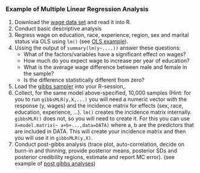 
### Example of Multiple Linear Regression Analysis


 1) Download the [wage data set](https://github.com/gdlc/STAT_COMP/blob/master/wage.txt) and read it into R.
 2) Conduct basic descriptive analysis
 3) Regress wage on education, race, experience, region, sex and marital status via OLS using `lm()` (see [OLS example](https://github.com/gdlc/STT465/blob/master/OLS.md)).
 4) Ussing the output of `summary(lm(y~....))` answer these questions:
    - What of the factors/variables have a significant effect on wages? 
    - How much do you expect wage to increase per year of education? 
    - What is the average wage difference between male and female in the sample? 
    - Is the difference statistically different from zero?
 5) Load the [gibbs sampler](https://github.com/gdlc/STT465/blob/master/gibbsMLR.md) into your R-session,.
 6) Collect, for the same model above-specified, 10,000 samples (Hint: for you to run `gibbsMLR(y,X,...)` you will need a numeric vector with the response (y, wages) and the incidence matrix for effects (sex, race, education, experience, ...). `lm()` creates the incidence matrix internally. `gibbsMLR()` does not, so you will need to create it. For this you can use
 `X=model.matrix(~ a+b+...,data=DATA)` where a, b are the predictors that are included in DATA. This will create your incidence matrix and then you will use it in `gibbsMLR(y,X)`.
 7) Conduct post-gibbs analysis (trace plot, auto-correlation, decide on burn-in and thinning, provide posterior means, posterior SDs and posterior
 credibility regions, estimate and report MC error). (see example of [post gibbs analyses](https://github.com/gdlc/STT465/blob/master/postGibbs.md))
